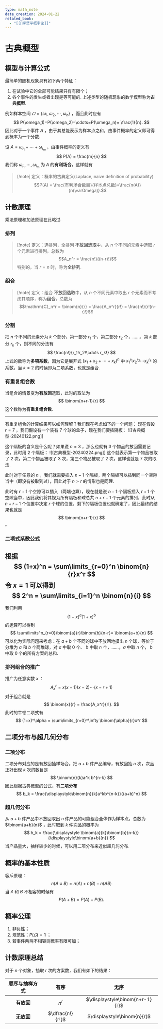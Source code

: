 ```yaml
---
type: math_note
date_creation: 2024-01-22
related_book:
  - "[[📕李贤平概率论]]"
---
```

# 古典概型
## 模型与计算公式
最简单的随机现象具有如下两个特征：
1. 在试验中它的全部可能结果只有有限个；
2. 各个事件的发生或者出现是等可能的.
上述类型的随机现象的数学模型称为**古典概型**. 

例如样本空间 $\varOmega = \left\lbrace \omega_1,\omega_2,\cdots,\omega_n \right\rbrace$ ，而且此时应有
$$
P(\omega_1)=P(\omega_2)=\cdots=P(\omega_n)= \frac{1}{n}.
$$
因此对于一个事件 $A$ ，由于其总能表示为样本点之和，由事件概率的定义即可得到概率为一个分数. 

设 $A = \omega_{i_1}+\cdots+\omega_{i_m}$ ，由事件概率的定义有
$$
P(A) = \frac{m}{n}
$$
我们称 $\omega_{i_1},\cdots,\omega_{i_m}$ 为 $A$ 的**有利场合**，这样就有

>[!note] 定义：概率的古典定义(Laplace, naive definition of probability)
> $$P(A) = \frac{有利场合数目}{样本点总数}=\frac{n(A)}{n(\varOmega)}.$$

## 计数原理
乘法原理和加法原理在此略过.

### 排列
>[!note] 定义：选排列，全排列
>**不放回选取**中，从 $n$ 个不同的元素中选取 $r$ 个元素进行排列，总数为
>$$A_n^r = \frac{n!}{(n-r)!}$$
>特别的，当 $r=n$ 时，称为**全排列**.

### 组合
>[!note] 定义：组合
>**不放回选取**中，从 $n$ 个不同元素中取出 $r$ 个元素而不考虑其顺序，称为**组合**，总数为
>$$\mathrm{C}_n^r = \binom{n}{r} = \frac{A_n^r}{r!} = \frac{n!}{r!(n-r)!}$$

### 分割
把 $n$ 个不同的元素分为 $k$ 个部分，第一部分 $r_1$ 个，第二部分 $r_2$ 个，……，第 $k$ 部分 $r_k$ 个，则不同的分法有
$$
\frac{n!}{r_1!r_2!\cdots r_k!}
$$
上式的数称为**多项系数**，因为它是展开式 $(x_1+x_2+\cdots+x_k)^n$ 中 $x_1^{r_1}x_2^{r_2}\cdots x_k^{r_k}$ 的系数，当 $k=2$ 的时候即为二项系数，也就是组合.

### 有重复组合数
当组合的情景变为**有放回**选取，此时的取法为
$$
\binom{n+r-1}{r}
$$
这个数称为**有重复组合数**.

-----

有重复组合的计算结果可以如何理解？我们现在考虑如下的一个问题：
现在假设 $r=7$ ，我们假设有一个装有 $7$ 个球的盒子，现在我们要插隔板：
![[古典概型-20240122.png]]

这个隔板的含义是什么呢？如果说 $n=3$ ，那么也就有 $3$ 个物品的放回需要记录，此时用 $2$ 个隔板：
![[古典概型-20240224.png]]
这个就表示第一个物品被取了 $2$ 次，第二个物品被取了 $3$ 次，第三个物品被取了 $2$ 次，这样也就是 $7$ 次的取法.

此时对于任意的 $n$ ，我们就需要插入 $n-1$ 个隔板，两个隔板可以插到同一个空隙当中（即没有被取到过），因此对于 $n>r$ 的情形也是同理. 

此时有 $r+1$ 个空隙可以插入（两端也算），现在就是说 $n-1$ 个隔板插入 $r+1$ 个空隙当中，因此我们将其视为所有隔板和球总共 $n+r-1$ 个元素的排列，此时从 $n+r-1$ 个位置中决定 $r$ 个球的位置，剩下的隔板位置也就确定了，因此最终的结果也就是
$$
\binom{n+r-1}{r}
$$
$\square$

### 二项式系数公式
根据
$$
(1+x)^n = \sum\limits_{r=0}^n \binom{n}{r}x^r
$$
令 $x=1$ 可以得到
$$
2^n = \sum\limits_{i=1}^n \binom{n}{i}
$$
-----
我们利用
$$
(1+x)^a(1+x)^b
$$
的运算可以得到
$$
\sum\limits^n_{r=0}\binom{a}{r}\binom{b}{n-r}= \binom{a+b}{n}
$$
可以化为实际问题来考虑：在 $a+b$ 个不同的球中不放回地摸出 $n$ 个球，等价于分堆为 $a$ 和 $b$ 个两堆球，对 $a$ 中取 $0$ 个、 $b$ 中取 $n$ 个，……，$a$ 中取 $n$ 个， $b$ 中取 $0$ 个的所有方案的总和.



### 排列组合的推广
推广为任意实数 $x$ ：
$$
A_x^r  = x(x-1)(x-2)\cdots(x-r+1)
$$
对于组合就是
$$
\binom{x}{r} = \frac{A_x^r}{r!}.
$$
此时的牛顿二项式有
$$
(1+x)^\alpha = \sum\limits_{r=0}^\infty \binom{\alpha}{r}x^r
$$
## 二项分布与超几何分布
### 二项分布
二项分布对应的是有放回抽样场合，把 $a+b$ 件产品编号，有放回抽 $n$ 次，次品正好出现 $k$ 次的数目是
$$
\binom{n}{k}a^k b^{n-k}
$$
因此根据古典概型的公式，有**二项分布**
$$
b_k = \frac{\displaystyle\binom{n}{k}a^kb^{n-k}}{(a+b)^n}
$$
### 超几何分布
从 $a+b$ 件产品中不放回取出 $n$ 件产品的可能组合全体作为样本点，总数为 $\binom{a+b}{n}$ ，此时取到 $k$ 件次品的概率为
$$
h_k = \frac{\displaystyle \binom{a}{k}\binom{b}{n-k}}{\displaystyle\binom{a+b}{n}}
$$
当产品量大，抽样较少的时候，可以用二项分布来近似超几何分布.

## 概率的基本性质
容斥原理：
$$
n(A\cup B) = n(A)+n(B)-n(AB)
$$
当 $A$ 和 $B$ 不相容的时候有
$$
P(A+B) = P(A)+P(B).
$$
## 概率公理
1. 非负性；
2. 规范性：$P(\varOmega)=1$ ；
3. 若事件两两不相容则概率有限可加；

## 计数原理总结
对于 $n$ 个对象，抽取 $r$ 次的方案数，我们有如下的结果：

| 顺序与抽样方式 | 有序 | 无序 |
| :--: | :--: | :--: |
| **有放回** | $n^r$ | $\displaystyle\binom{n+r-1}{r}$ |
| **无放回** | $\dfrac{n!}{r!}$ | $\displaystyle\binom{n}{r}$ |
